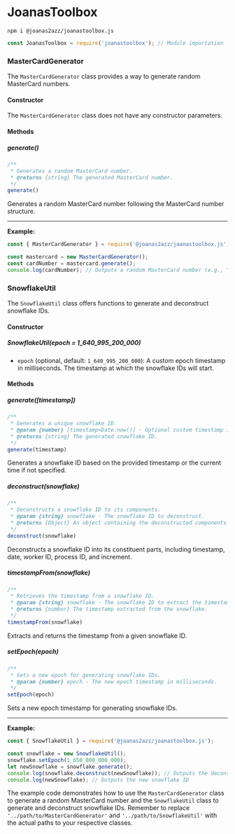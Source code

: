# JoanasToolbox

`npm i @joanas2azz/joanastoolbox.js`

```js
const JoanasToolbox = require('joanastoolbox'); // Module importation
```

### MasterCardGenerator

The `MasterCardGenerator` class provides a way to generate random MasterCard numbers.

#### Constructor

The `MasterCardGenerator` class does not have any constructor parameters.

#### Methods

##### generate()

```javascript
/**
 * Generates a random MasterCard number.
 * @returns {string} The generated MasterCard number.
 */
generate()
```

Generates a random MasterCard number following the MasterCard number structure.

---

**Example:**

```javascript
const { MasterCardGenerator } = require('@joanas2azz/joanastoolbox.js');

const mastercard = new MasterCardGenerator();
const cardNumber = mastercard.generate();
console.log(cardNumber); // Outputs a random MasterCard number (e.g., "5555555555554444")
```

### SnowflakeUtil

The `SnowflakeUtil` class offers functions to generate and deconstruct snowflake IDs.

#### Constructor

##### SnowflakeUtil(epoch = 1_640_995_200_000)

- `epoch` (optional, default: `1_640_995_200_000`): A custom epoch timestamp in milliseconds. The timestamp at which the snowflake IDs will start.

#### Methods

##### generate([timestamp])

```javascript
/**
 * Generates a unique snowflake ID.
 * @param {number} [timestamp=Date.now()] - Optional custom timestamp in milliseconds.
 * @returns {string} The generated snowflake ID.
 */
generate(timestamp)
```

Generates a snowflake ID based on the provided timestamp or the current time if not specified.

##### deconstruct(snowflake)

```javascript
/**
 * Deconstructs a snowflake ID to its components.
 * @param {string} snowflake - The snowflake ID to deconstruct.
 * @returns {Object} An object containing the deconstructed components of the snowflake.
 */
deconstruct(snowflake)
```

Deconstructs a snowflake ID into its constituent parts, including timestamp, date, worker ID, process ID, and increment.

##### timestampFrom(snowflake)

```javascript
/**
 * Retrieves the timestamp from a snowflake ID.
 * @param {string} snowflake - The snowflake ID to extract the timestamp from.
 * @returns {number} The timestamp extracted from the snowflake.
 */
timestampFrom(snowflake)
```

Extracts and returns the timestamp from a given snowflake ID.

##### setEpoch(epoch)

```javascript
/**
 * Sets a new epoch for generating snowflake IDs.
 * @param {number} epoch - The new epoch timestamp in milliseconds.
 */
setEpoch(epoch)
```

Sets a new epoch timestamp for generating snowflake IDs.

---

**Example:**

```javascript
const { SnowflakeUtil } = require('@joanas2azz/joanastoolbox.js');

const snowflake = new SnowflakeUtil();
snowflake.setEpoch(1_650_000_000_000);
let newSnowflake = snowflake.generate();
console.log(snowflake.deconstruct(newSnowflake)); // Outputs the deconstructed snowflake information
console.log(newSnowflake); // Outputs the new snowflake ID
```

The example code demonstrates how to use the `MasterCardGenerator` class to generate a random MasterCard number and the `SnowflakeUtil` class to generate and deconstruct snowflake IDs. Remember to replace `'../path/to/MasterCardGenerator'` and `'../path/to/SnowflakeUtil'` with the actual paths to your respective classes.